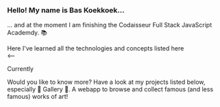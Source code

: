 ### Hello! My name is Bas Koekkoek...

... and at the moment I am finishing the Codaisseur Full Stack JavaScript Academdy. :books:

Here I've learned all the technologies and concepts listed here <br/>
<--

Currently 

Would you like to know more? Have a look at my projects listed below, especially :art: Gallery :art:. A webapp to browse and collect famous (and less famous) works of art!  

